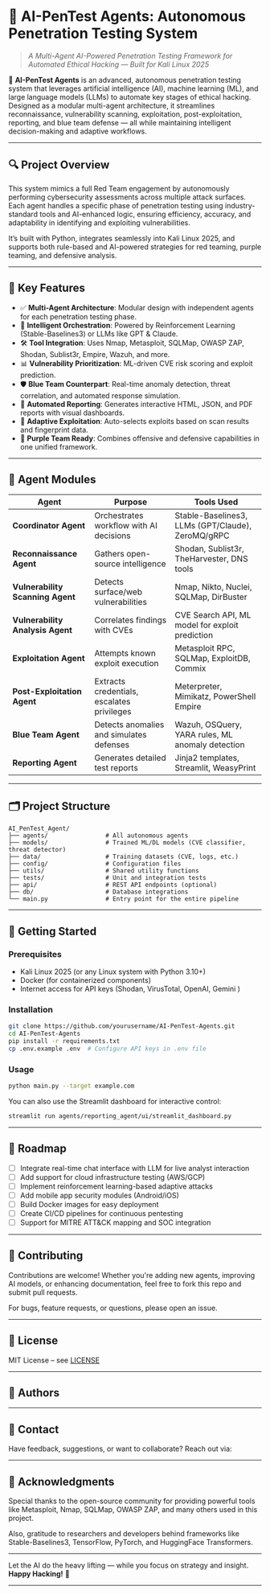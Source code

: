 
# 🤖 AI-PenTest Agents: Autonomous Penetration Testing System

> *A Multi-Agent AI-Powered Penetration Testing Framework for Automated Ethical Hacking — Built for Kali Linux 2025*

🚀 **AI-PenTest Agents** is an advanced, autonomous penetration testing system that leverages artificial intelligence (AI), machine learning (ML), and large language models (LLMs) to automate key stages of ethical hacking. Designed as a modular multi-agent architecture, it streamlines reconnaissance, vulnerability scanning, exploitation, post-exploitation, reporting, and blue team defense — all while maintaining intelligent decision-making and adaptive workflows.

---

## 🔍 Project Overview

This system mimics a full Red Team engagement by autonomously performing cybersecurity assessments across multiple attack surfaces. Each agent handles a specific phase of penetration testing using industry-standard tools and AI-enhanced logic, ensuring efficiency, accuracy, and adaptability in identifying and exploiting vulnerabilities.

It’s built with Python, integrates seamlessly into Kali Linux 2025, and supports both rule-based and AI-powered strategies for red teaming, purple teaming, and defensive analysis.

---

## 🧠 Key Features

- ✅ **Multi-Agent Architecture**: Modular design with independent agents for each penetration testing phase.
- 🧵 **Intelligent Orchestration**: Powered by Reinforcement Learning (Stable-Baselines3) or LLMs like GPT & Claude.
- 🛠️ **Tool Integration**: Uses Nmap, Metasploit, SQLMap, OWASP ZAP, Shodan, Sublist3r, Empire, Wazuh, and more.
- 📊 **Vulnerability Prioritization**: ML-driven CVE risk scoring and exploit prediction.
- 🛡️ **Blue Team Counterpart**: Real-time anomaly detection, threat correlation, and automated response simulation.
- 📄 **Automated Reporting**: Generates interactive HTML, JSON, and PDF reports with visual dashboards.
- 🧬 **Adaptive Exploitation**: Auto-selects exploits based on scan results and fingerprint data.
- 🔄 **Purple Team Ready**: Combines offensive and defensive capabilities in one unified framework.

---

## 🧩 Agent Modules

| Agent | Purpose | Tools Used |
|-------|---------|------------|
| **Coordinator Agent** | Orchestrates workflow with AI decisions | Stable-Baselines3, LLMs (GPT/Claude), ZeroMQ/gRPC |
| **Reconnaissance Agent** | Gathers open-source intelligence | Shodan, Sublist3r, TheHarvester, DNS tools |
| **Vulnerability Scanning Agent** | Detects surface/web vulnerabilities | Nmap, Nikto, Nuclei, SQLMap, DirBuster |
| **Vulnerability Analysis Agent** | Correlates findings with CVEs | CVE Search API, ML model for exploit prediction |
| **Exploitation Agent** | Attempts known exploit execution | Metasploit RPC, SQLMap, ExploitDB, Commix |
| **Post-Exploitation Agent** | Extracts credentials, escalates privileges | Meterpreter, Mimikatz, PowerShell Empire |
| **Blue Team Agent** | Detects anomalies and simulates defenses | Wazuh, OSQuery, YARA rules, ML anomaly detection |
| **Reporting Agent** | Generates detailed test reports | Jinja2 templates, Streamlit, WeasyPrint |

---

## 🗂️ Project Structure

```
AI_PenTest_Agent/
├── agents/                # All autonomous agents
├── models/                # Trained ML/DL models (CVE classifier, threat detector)
├── data/                  # Training datasets (CVE, logs, etc.)
├── config/                # Configuration files
├── utils/                 # Shared utility functions
├── tests/                 # Unit and integration tests
├── api/                   # REST API endpoints (optional)
├── db/                    # Database integrations
└── main.py                # Entry point for the entire pipeline
```

---

## 🧪 Getting Started

### Prerequisites

- Kali Linux 2025 (or any Linux system with Python 3.10+)
- Docker (for containerized components)
- Internet access for API keys (Shodan, VirusTotal, OpenAI, Gemini )

### Installation

```bash
git clone https://github.com/yourusername/AI-PenTest-Agents.git
cd AI-PenTest-Agents
pip install -r requirements.txt
cp .env.example .env  # Configure API keys in .env file
```

### Usage

```bash
python main.py --target example.com
```

You can also use the Streamlit dashboard for interactive control:

```bash
streamlit run agents/reporting_agent/ui/streamlit_dashboard.py
```

---

## 🚀 Roadmap

- [ ] Integrate real-time chat interface with LLM for live analyst interaction
- [ ] Add support for cloud infrastructure testing (AWS/GCP)
- [ ] Implement reinforcement learning-based adaptive attacks
- [ ] Add mobile app security modules (Android/iOS)
- [ ] Build Docker images for easy deployment
- [ ] Create CI/CD pipelines for continuous pentesting
- [ ] Support for MITRE ATT&CK mapping and SOC integration

---

## 🤝 Contributing

Contributions are welcome! Whether you're adding new agents, improving AI models, or enhancing documentation, feel free to fork this repo and submit pull requests.

For bugs, feature requests, or questions, please open an issue.

---

## 📜 License

MIT License – see [LICENSE](LICENSE)

---

## 👥 Authors



---

## 💬 Contact

Have feedback, suggestions, or want to collaborate? Reach out via:


---

## 🎯 Acknowledgments

Special thanks to the open-source community for providing powerful tools like Metasploit, Nmap, SQLMap, OWASP ZAP, and many others used in this project.

Also, gratitude to researchers and developers behind frameworks like Stable-Baselines3, TensorFlow, PyTorch, and HuggingFace Transformers.

---

Let the AI do the heavy lifting — while you focus on strategy and insight.  
**Happy Hacking!** 🔐

--- 

